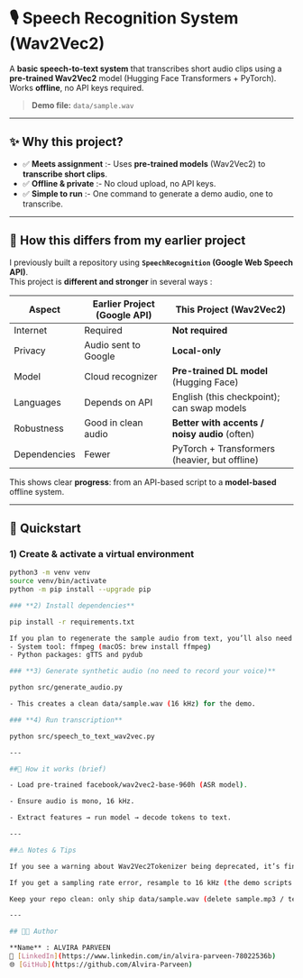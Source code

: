 # 🎙️ Speech Recognition System (Wav2Vec2)

A **basic speech-to-text system** that transcribes short audio clips using a **pre-trained Wav2Vec2** model (Hugging Face Transformers + PyTorch).  
Works **offline**, no API keys required.

> **Demo file:** `data/sample.wav` 

---

## ✨ Why this project?

- ✅ **Meets assignment** :- Uses **pre-trained models** (Wav2Vec2) to **transcribe short clips**.
- ✅ **Offline & private** :- No cloud upload, no API keys.
- ✅ **Simple to run** :- One command to generate a demo audio, one to transcribe.

---

## 🔁 How this differs from my earlier project

I previously built a repository using **`SpeechRecognition` (Google Web Speech API)**.  
This project is **different and stronger** in several ways :

| Aspect | Earlier Project (Google API) | This Project (Wav2Vec2) |
|---|---|---|
| Internet | Required | **Not required** |
| Privacy | Audio sent to Google | **Local-only** |
| Model | Cloud recognizer | **Pre-trained DL model** (Hugging Face) |
| Languages | Depends on API | English (this checkpoint); can swap models |
| Robustness | Good in clean audio | **Better with accents / noisy audio** (often) |
| Dependencies | Fewer | PyTorch + Transformers (heavier, but offline) |

This shows clear **progress**: from an API-based script to a **model-based** offline system.

---

## 🚀 Quickstart

### 1) Create & activate a virtual environment

```bash
python3 -m venv venv
source venv/bin/activate
python -m pip install --upgrade pip

### **2) Install dependencies**

pip install -r requirements.txt

If you plan to regenerate the sample audio from text, you’ll also need :
- System tool: ffmpeg (macOS: brew install ffmpeg)
- Python packages: gTTS and pydub

### **3) Generate synthetic audio (no need to record your voice)**  

python src/generate_audio.py

- This creates a clean data/sample.wav (16 kHz) for the demo.

### **4) Run transcription**  

python src/speech_to_text_wav2vec.py

---

##🧠 How it works (brief)

- Load pre-trained facebook/wav2vec2-base-960h (ASR model).

- Ensure audio is mono, 16 kHz.

- Extract features → run model → decode tokens to text.

---

##⚠️ Notes & Tips

If you see a warning about Wav2Vec2Tokenizer being deprecated, it’s fine; the code uses the recommended Wav2Vec2Processor version.

If you get a sampling rate error, resample to 16 kHz (the demo scripts already handle this).

Keep your repo clean: only ship data/sample.wav (delete sample.mp3 / temp.mp3).

---

## 👩‍💻 Author

**Name** : ALVIRA PARVEEN  
🔗 [LinkedIn](https://www.linkedin.com/in/alvira-parveen-78022536b)  
🌐 [GitHub](https://github.com/Alvira-Parveen)
